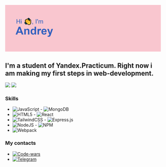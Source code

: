 <!-- ### Hi, Im [Andrey]  -->

![](https://github.com/AndreySaveliev/AndreySaveliev/blob/main/header.png)

## I'm a student of Yandex.Practicum. Right now i am making my first steps in web-development.

![](https://github-profile-summary-cards.vercel.app/api/cards/profile-details?username=AndreySaveliev&theme=monokai)
![](https://github-profile-summary-cards.vercel.app/api/cards/stats?username=AndreySaveliev&theme=monokai)

### Skills

- ![JavaScript](https://img.shields.io/badge/javascript-%23323330.svg?style=for-the-badge&logo=javascript&logoColor=%23F7DF1E) - ![MongoDB](https://img.shields.io/badge/MongoDB-%234ea94b.svg?style=for-the-badge&logo=mongodb&logoColor=white)
- ![HTML5](https://img.shields.io/badge/html5-%23E34F26.svg?style=for-the-badge&logo=html5&logoColor=white) - ![React](https://img.shields.io/badge/react-%2320232a.svg?style=for-the-badge&logo=react&logoColor=%2361DAFB)
- ![TailwindCSS](https://img.shields.io/badge/tailwindcss-%2338B2AC.svg?style=for-the-badge&logo=tailwind-css&logoColor=white) - ![Express.js](https://img.shields.io/badge/express.js-%23404d59.svg?style=for-the-badge&logo=express&logoColor=%2361DAFB)
 - ![NodeJS](https://img.shields.io/badge/node.js-6DA55F?style=for-the-badge&logo=node.js&logoColor=white)  - ![NPM](https://img.shields.io/badge/NPM-%23000000.svg?style=for-the-badge&logo=npm&logoColor=white)
 - ![Webpack](https://img.shields.io/badge/webpack-%238DD6F9.svg?style=for-the-badge&logo=webpack&logoColor=black)
### My contacts
- [<img alt='Code-wars' width='114px' src='https://img.shields.io/badge/Codewars-B1361E?style=for-the-badge&logo=codewars&logoColor=grey' />](https://www.codewars.com/users/AndreySaveliev)
- [<img alt="Telegram" width="114px" src="https://img.shields.io/badge/Telegram-2CA5E0?style=for-the-badge&logo=telegram&logoColor=white" />](https://t.me/eternaljjoy)

<!-- [![Telegram](https://img.shields.io/badge/Telegram-2CA5E0?style=for-the-badge&logo=telegram&logoColor=white)(https://t.me/eternaljjoy) -->

<!--
**AndreySaveliev/AndreySaveliev** is a ✨ _special_ ✨ repository because its `README.md` (this file) appears on your GitHub profile.

Here are some ideas to get you started:

- 🔭 I’m currently working on ...
- 🌱 I’m currently learning ...
- 👯 I’m looking to collaborate on ...
- 🤔 I’m looking for help with ...
- 💬 Ask me about ...
- 📫 How to reach me: ...
- 😄 Pronouns: ...
- ⚡ Fun fact: ...
-->
